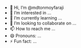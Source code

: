 - 👋 Hi, I’m @mdtonmoyfaraji
- 👀 I’m interested in ...
- 🌱 I’m currently learning ...
- 💞️ I’m looking to collaborate on ...
- 📫 How to reach me ...
- 😄 Pronouns: ...
- ⚡ Fun fact: ...

<!---
mdtonmoyfaraji/mdtonmoyfaraji is a ✨ special ✨ repository because its `README.md` (this file) appears on your GitHub profile.
You can click the Preview link to take a look at your changes.
--->
